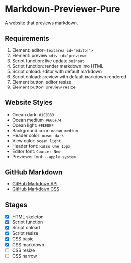 # Markdown-Previewer-Pure

A website that previews markdown.

## Requirements

1. Element: editor ```<textarea id="editor">```
2. Element: preview ```<div id="preview>```
3. Script function: live update ```oninput```
4. Script function: render markdown into HTML
5. Script onload: editor with default markdown
6. Script onload: preview with default markdown rendered
7. Element button: editor resize
8. Element button: preview resize

## Website Styles

* Ocean dark: ```#1E2B33```
* Ocean medium: ```#666F74```
* Ocean light: ```#EBEDEF```
* Background color: ```ocean medium```
* Header color: ```ocean dark```
* View color: ```ocean light```
* Header font: ```Russo One 15px```
* Editor font: ```Courier New```
* Previewer font: ```--apple-system```

## GitHub Markdown

* [GitHub Markdown API](https://docs.github.com/en/free-pro-team@latest/rest/reference/markdown)
* [GitHub Markdown CSS](https://github.com/sindresorhus/github-markdown-css)

## Stages

- [X] HTML skeleton
- [X] Script function
- [X] Script onload
- [X] Script resize
- [X] CSS basic
- [X] CSS markdown
- [ ] CSS resize
- [ ] CSS narrow